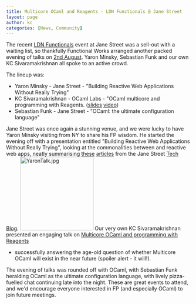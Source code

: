 ```yaml
---
title: Multicore OCaml and Reagents - LDN Functionals @ Jane Street
layout: page
author: kc
categories: [News, Community]
---
```


The recent [LDN
Functionals](https://www.meetup.com/London-Functionals/)
event at Jane Street was a sell-out with a waiting list, so thankfully
Functional Works arranged another packed evening of talks on [2nd
August](http://www.meetup.com/London-Functionals/events/232615906/).
Yaron Minsky, Sebastian Funk and our own KC Sivaramakrishnan all spoke
to an active crowd.

The lineup was:

-   Yaron Minsky - Jane Street - "Building Reactive Web Applications
    Without Really Trying"
-   KC Sivaramakrishnan - OCaml Labs - "OCaml multicore and programming
    with Reagents.
    ([slides](https://speakerdeck.com/kayceesrk/reagents-lock-free-programming-for-the-masses)
    [video](https://www.youtube.com/watch?v=qRWTws_YPBA))
-   Sebastian Funk - Jane Street - "OCaml: the ultimate configuration
    language"

Jane Street was once again a stunning venue, and we were lucky to have
Yaron Minsky visiting from NY to share his FP wisdom. He started the
evening off with a presentation entitled "Building Reactive Web
Applications Without Really Trying", looking at the commonalities
between and reactive web apps, neatly summarising
[these](https://blogs.janestreet.com/incrementality-and-the-web/)
[articles](https://blogs.janestreet.com/self-adjusting-dom/) from the
Jane Street [Tech Blog](https://blogs.janestreet.com/).
<img src="YaronTalk.jpg" title="fig:YaronTalk.jpg" alt="YaronTalk.jpg" width="200" />
Our very own KC Sivaramakrishnan presented an engaging talk on [Multicore OCaml and programming with
Reagents](https://speakerdeck.com/kayceesrk/reagents-lock-free-programming-for-the-masses)
- successfully answering the age-old question of whether Multicore OCaml
will exist in the near future (spoiler alert - it will!).

The evening of talks was rounded off with OCaml, with Sebastian Funk
heralding OCaml as the ultimate configuration language, with lively
pizza-fuelled chat continuing late into the night. These are great
events to attend, and we'd encourage everyone interested in FP (and
especially OCaml) to join future meetings.
